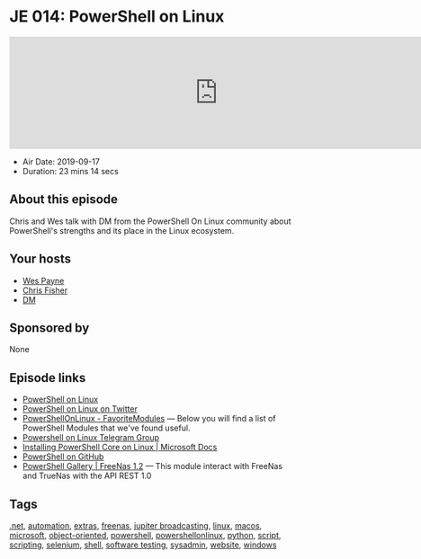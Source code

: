 # JE 014: PowerShell on Linux

<iframe src="https://player.fireside.fm/v2/WTrMvATU+k9Kk3YXD?theme=dark" width="740" height="200" frameborder="0" scrolling="no"></iframe>

* Air Date: 2019-09-17
* Duration: 23 mins 14 secs

## About this episode

Chris and Wes talk with DM from the PowerShell On Linux community about PowerShell's strengths and its place in the Linux ecosystem.

## Your hosts
* [Wes Payne](https://extras.show//hosts/wes)
* [Chris Fisher](https://extras.show//hosts/chrislas)
* [DM](https://extras.show//guests/dm)

## Sponsored by

None



## Episode links

  * [PowerShell on Linux](https://powershellonlinux.com/Home "PowerShell on Linux")
  * [PowerShell on Linux on Twitter](https://twitter.com/PoSH4Linux "PowerShell on Linux on Twitter")
  * [PowerShellOnLinux - FavoriteModules](https://powershellonlinux.com/FavoriteModules "PowerShellOnLinux - FavoriteModules") — Below you will find a list of PowerShell Modules that we've found useful. 
  * [Powershell on Linux Telegram Group](https://t.me/PowershellOnLinux "Powershell on Linux Telegram Group")
  * [Installing PowerShell Core on Linux | Microsoft Docs](https://docs.microsoft.com/en-us/powershell/scripting/install/installing-powershell-core-on-linux?view=powershell-6 "Installing PowerShell Core on Linux | Microsoft Docs")
  * [PowerShell on GitHub](https://github.com/PowerShell/PowerShell "PowerShell on GitHub")
  * [PowerShell Gallery | FreeNas 1.2](https://www.powershellgallery.com/packages/FreeNas/1.2 "PowerShell Gallery | FreeNas 1.2") — This module interact with FreeNas and TrueNas with the API REST 1.0 



## Tags

[.net](https://extras.show//tags/.net), [automation](https://extras.show//tags/automation), [extras](https://extras.show//tags/extras), [freenas](https://extras.show//tags/freenas), [jupiter broadcasting](https://extras.show//tags/jupiter%20broadcasting), [linux](https://extras.show//tags/linux), [macos](https://extras.show//tags/macos), [microsoft](https://extras.show//tags/microsoft), [object-oriented](https://extras.show//tags/object-oriented), [powershell](https://extras.show//tags/powershell), [powershellonlinux](https://extras.show//tags/powershellonlinux), [python](https://extras.show//tags/python), [script](https://extras.show//tags/script), [scripting](https://extras.show//tags/scripting), [selenium](https://extras.show//tags/selenium), [shell](https://extras.show//tags/shell), [software testing](https://extras.show//tags/software%20testing), [sysadmin](https://extras.show//tags/sysadmin), [website](https://extras.show//tags/website), [windows](https://extras.show//tags/windows)